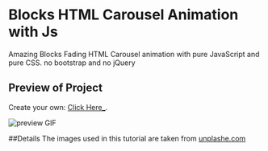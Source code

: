 
# Blocks HTML Carousel Animation with Js

Amazing Blocks Fading HTML Carousel animation with pure JavaScript and pure CSS. no bootstrap and no jQuery

## Preview of Project

Create your own: [Click Here_](https://github.com/Navimaurya/Blocks-Carousel-Animation-with-Js).

![preview GIF](https://github.com/Navimaurya/Blocks-Carousel-Animation-with-Js/blob/main/preview/preview.gif?raw=true)

##Details
The images used in this tutorial are taken from [unplashe.com](https://unsplash.com/)
